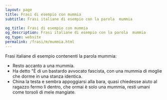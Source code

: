 ```yaml
---
layout: page
title: Frasi di esempio con mummia 
subtitle: Frasi italiane di esempio con la parola  mummia

og_title: Frasi di esempio con mummia 
og_description: Frasi italiane di esempio con la parola  mummia
og_type: website
permalink: /frasi/m/mummia.html
---
```


Frasi italiane di esempio contenenti la parola mummia:


- Resto accanto a una mummia.
- Ha detto "È di un bastardo avvocato fascista, con una mummia di moglie che dorme in una stanza identica.
- China la testa e sembra appoggiarsi alla bara, quasi chiedesse aiuto al ragazzo fermo lì dentro, che ormai è solo una mummia, resti umani come torsoli di mele mangiate.
